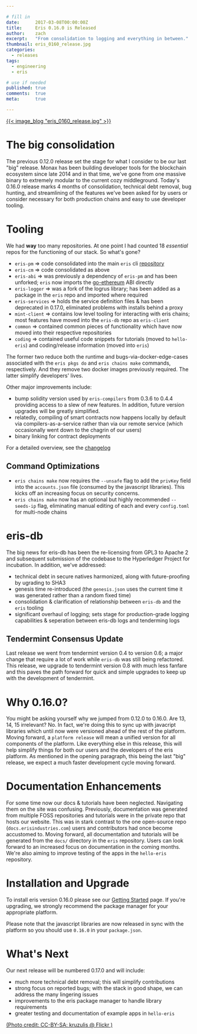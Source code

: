 ```yaml
---

# fill in
date:      2017-03-08T00:00:00Z
title:     Eris 0.16.0 is Released
author:    zach
excerpt:   "From consolidation to logging and everything in between."
thumbnail: eris_0160_release.jpg
categories:
  - releases
tags:
  - engineering
  - eris

# use if needed
published: true
comments:  true
meta:      true

---
```


[{{< image_blog "eris_0160_release.jpg" >}}](https://www.flickr.com/photos/kruzulis/6521122443/in/photolist-aWfsvz-S3En41-qwskrG-nS7VYS-hLPotz-EEg8E1-qSGmk2-ewk46d-mPyytq-jxAtsG-oH8Qmr-8XTLNn-jBPxhf-euUmTw-7bdHfV-fY9Upm-saxHe1-rYnGvk-o9tPKq-9tqChE-561XEx-o9wvmy-7DcdDf-apsFUK-bvGorQ-5HHPEh-Janxcy-bCs1FD-ScnV1B-rjNGkm-HhhcTh-hVLi4m-9BXgp1-Rgorik-nBCLqw-Stgnco-R92XFk-FJVzFS-pwaF3n-dAuFfc-fbfo1c-8JR3vp-8o1fst-dogu8q-pVYoLi-r79H7r-FqYUqe-GHwsrs-fDD8K7-Pxz7FE)

# The big consolidation

The previous 0.12.0 release set the stage for what I consider to be our last "big" release. Monax has been building developer tools for the blockchain ecosystem since late 2014 and in that time, we've gone from one massive binary to extremely modular to the current cozy middleground. Today's 0.16.0 release marks 4 months of consolidation, technical debt removal, bug hunting, and streamlining of the features we've been asked for by users or consider necessary for both production chains and easy to use developer tooling. 

# Tooling

We had **way** too many repositories. At one point I had counted 18 *essential* repos for the functioning of our stack. So what's gone?
* `eris-pm` => code consolidated into the main `eris` cli [repository](https://github.com/eris-ltd/eris)
* `eris-cm` => code consolidated as above
* `eris-abi` => was previously a dependency of `eris-pm` and has been unforked; `eris` now imports the [go-ethereum](https://github.com/ethereum/go-ethereum) ABI directly
* `eris-logger` => was a fork of the logrus library; has been added as a package in the `eris` repo and imported where required
* `eris-services` => holds the service definition files & has been deprecated in 0.17.0, eliminated problems with installs behind a proxy
* `mint-client` => contains low level tooling for interacting with eris chains; most features have moved into the `eris-db` repo as `eris-client`
* `common` => contained common pieces of functionality which have now moved into their respective repositories
* `coding` => contained useful code snippets for tutorials (moved to `hello-eris`) and coding/release information (moved into `eris`)

The former two reduce both the runtime and bugs-via-docker-edge-cases associated with the `eris pkgs do` and `eris chains make` commands, respectively. And they remove two docker images previously required. The latter simplify developers' lives.

Other major improvements include:
* bump solidity version used by `eris-compilers` from 0.3.6 to 0.4.4 providing access to a slew of new features. In addition, future version upgrades will be greatly simplified. 
* relatedly, compiling of smart contracts now happens locally by default via compilers-as-a-service rather than via our remote service (which occasionally went down to the chagrin of our users)
* binary linking for contract deployments

For a detailed overview, see the [changelog](https://github.com/eris-ltd/eris/blob/v0.16.0/CHANGELOG.md)

## Command Optimizations

* `eris chains make` now requires the `--unsafe` flag to add the `privKey` field into the `accounts.json` file (consumed by the javascript libraries). This kicks off an increasing focus on security concerns.
* `eris chains make` now has an optional but highly recommended `--seeds-ip` flag, eliminating manual editing of each and every `config.toml` for multi-node chains

# eris-db

The big news for eris-db has been the re-licensing from GPL3 to Apache 2 and subsequent submission of the codebase to the Hyperledger Project for incubation. In addition, we've addressed:
* technical debt in secure natives harmonized, along with future-proofing by ugrading to SHA3
* genesis time re-introduced (the `genesis.json` uses the current time it was generated rather than a random fixed time)
* consolidation & clarification of relationship between `eris-db` and the `eris` tooling
* significant overhaul of logging; sets stage for production-grade logging capabilities & seperation between eris-db logs and tenderming logs

## Tendermint Consensus Update

Last release we went from tendermint version 0.4 to version 0.6; a major change that require a lot of work while `eris-db` was still being refactored. This release, we upgrade to tendermint version 0.8 with much less fanfare and this paves the path forward for quick and simple upgrades to keep up with the development of tendermint.

# Why 0.16.0?

You might be asking yourself why we jumped from 0.12.0 to 0.16.0. Are 13, 14, 15 irrelevant? No. In fact, we're doing this to sync up with javacript libraries which until now were versioned ahead of the rest of the platform. Moving forward, a `platform release` will mean a unified version for all components of the platform. Like everything else in this release, this will help simplify things for  both our users and the developers of the eris platform. As mentioned in the opening paragraph, this being the last "big" release, we expect a much faster development cycle moving forward.

# Documentation Enhancements

For some time now our docs & tutorials have been neglected. Navigating them on the site was confusing. Previously, documentation was generated from multiple FOSS repositories and tutorials were in the private repo that hosts our website. This was in stark contrast to the one open-source repo (`docs.erisindustries.com`) users and contributors had once become accustomed to. Moving forward, all documentation and tutorials will be generated from the `docs/` directory in the `eris` repository. Users can look forward to an increased focus on documentation in the coming months. We're also aiming to improve testing of the apps in the `hello-eris` repository.

# Installation and Upgrade

To install eris version 0.16.0 please see our [Getting Started](/docs/tutorials/getting-started/) page. If you're upgrading, we strongly recommend the package manager for your appropriate platform.

Please note that the javascript libraries are now released in sync with the platform so you should use `0.16.0` in your `package.json`.

# What's Next

Our next release will be numbered 0.17.0 and will include:

* much more technical debt removal; this will simplify contributions
* strong focus on reported bugs; with the stack in good shape, we can address the many lingering issues
* improvements to the eris package manager to handle library requirements
* greater testing and documentation of example apps in `hello-eris`

[(Photo credit: CC-BY-SA: kruzulis @ Flickr )](https://www.flickr.com/photos/kruzulis/6521122443/in/photolist-aWfsvz-S3En41-qwskrG-nS7VYS-hLPotz-EEg8E1-qSGmk2-ewk46d-mPyytq-jxAtsG-oH8Qmr-8XTLNn-jBPxhf-euUmTw-7bdHfV-fY9Upm-saxHe1-rYnGvk-o9tPKq-9tqChE-561XEx-o9wvmy-7DcdDf-apsFUK-bvGorQ-5HHPEh-Janxcy-bCs1FD-ScnV1B-rjNGkm-HhhcTh-hVLi4m-9BXgp1-Rgorik-nBCLqw-Stgnco-R92XFk-FJVzFS-pwaF3n-dAuFfc-fbfo1c-8JR3vp-8o1fst-dogu8q-pVYoLi-r79H7r-FqYUqe-GHwsrs-fDD8K7-Pxz7FE)
